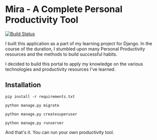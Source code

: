 # Mira - A Complete Personal Productivity Tool

[![Build Status](https://travis-ci.org/rohan-krishna/mira.svg?branch=master)](https://travis-ci.org/rohan-krishna/mira)

I built this application as a part of my learning project for Django. In the course of the duration, I stumbled upon many Personal Productivity resources and the methods to build successful habits.

I decided to build this portal to apply my knowledge on the various technologies and productivity resources I've learned.

## Installation

```
pip install -r requirements.txt

python manage.py migrate

python manage.py createsuperuser

python manage.py runserver 

```

And that's it. You can run your own productivity tool.
